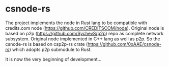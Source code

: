 # csnode-rs
The project implements the node in Rust lang to be compatible with credits.com node (https://github.com/CREDITSCOM/node).
Original node is based on p2p (https://github.com/SychevS/p2p) repo as complete network subsystem. Original node implemented in C++ lang as well as p2p.
So the csnode-rs is based on csp2p-rs crate (https://github.com/0xAAE/csnode-rs) which adopts p2p submodule to Rust.

It is now the very beginning of development...
